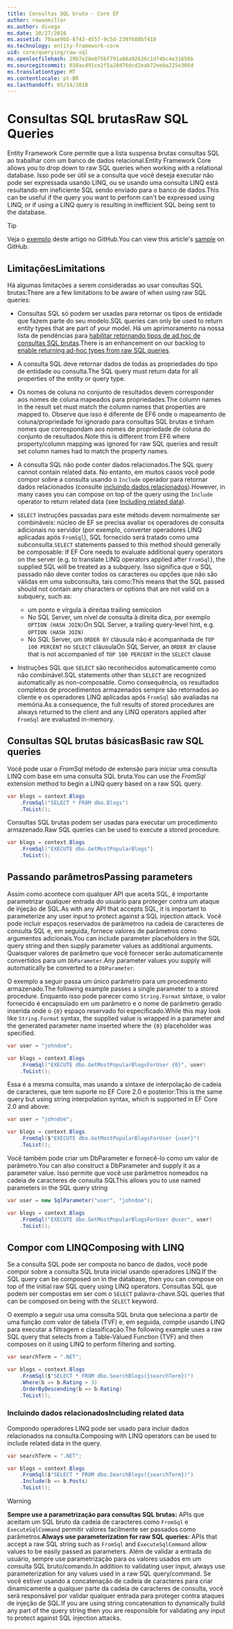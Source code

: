 ```yaml
---
title: Consultas SQL bruto - Core EF
author: rowanmiller
ms.author: divega
ms.date: 10/27/2016
ms.assetid: 70aae9b5-8743-4557-9c5d-239f688bf418
ms.technology: entity-framework-core
uid: core/querying/raw-sql
ms.openlocfilehash: 29b7e20e875bf791a88a92636c1df4bc4e31656b
ms.sourcegitcommit: 038acd91ce2f5a28d76dcd2eab72eeba225e366d
ms.translationtype: MT
ms.contentlocale: pt-BR
ms.lasthandoff: 05/14/2018
---
```

# <a name="raw-sql-queries"></a><span data-ttu-id="95708-102">Consultas SQL brutas</span><span class="sxs-lookup"><span data-stu-id="95708-102">Raw SQL Queries</span></span>

<span data-ttu-id="95708-103">Entity Framework Core permite que a lista suspensa brutas consultas SQL ao trabalhar com um banco de dados relacional.</span><span class="sxs-lookup"><span data-stu-id="95708-103">Entity Framework Core allows you to drop down to raw SQL queries when working with a relational database.</span></span> <span data-ttu-id="95708-104">Isso pode ser útil se a consulta que você deseja executar não pode ser expressada usando LINQ, ou se usando uma consulta LINQ está resultando em ineficiente SQL sendo enviado para o banco de dados.</span><span class="sxs-lookup"><span data-stu-id="95708-104">This can be useful if the query you want to perform can't be expressed using LINQ, or if using a LINQ query is resulting in inefficient SQL being sent to the database.</span></span>

> [!TIP]  
> <span data-ttu-id="95708-105">Veja o [exemplo](https://github.com/aspnet/EntityFramework.Docs/tree/master/samples/core/Querying) deste artigo no GitHub.</span><span class="sxs-lookup"><span data-stu-id="95708-105">You can view this article's [sample](https://github.com/aspnet/EntityFramework.Docs/tree/master/samples/core/Querying) on GitHub.</span></span>

## <a name="limitations"></a><span data-ttu-id="95708-106">Limitações</span><span class="sxs-lookup"><span data-stu-id="95708-106">Limitations</span></span>

<span data-ttu-id="95708-107">Há algumas limitações a serem consideradas ao usar consultas SQL brutas:</span><span class="sxs-lookup"><span data-stu-id="95708-107">There are a few limitations to be aware of when using raw SQL queries:</span></span>
* <span data-ttu-id="95708-108">Consultas SQL só podem ser usadas para retornar os tipos de entidade que fazem parte do seu modelo.</span><span class="sxs-lookup"><span data-stu-id="95708-108">SQL queries can only be used to return entity types that are part of your model.</span></span> <span data-ttu-id="95708-109">Há um aprimoramento na nossa lista de pendências para [habilitar retornando tipos de ad hoc de consultas SQL brutas](https://github.com/aspnet/EntityFramework/issues/1862).</span><span class="sxs-lookup"><span data-stu-id="95708-109">There is an enhancement on our backlog to [enable returning ad-hoc types from raw SQL queries](https://github.com/aspnet/EntityFramework/issues/1862).</span></span>

* <span data-ttu-id="95708-110">A consulta SQL deve retornar dados de todas as propriedades do tipo de entidade ou consulta.</span><span class="sxs-lookup"><span data-stu-id="95708-110">The SQL query must return data for all properties of the entity or query type.</span></span>

* <span data-ttu-id="95708-111">Os nomes de coluna no conjunto de resultados devem corresponder aos nomes de coluna mapeados para propriedades.</span><span class="sxs-lookup"><span data-stu-id="95708-111">The column names in the result set must match the column names that properties are mapped to.</span></span> <span data-ttu-id="95708-112">Observe que isso é diferente de EF6 onde o mapeamento de coluna/propriedade foi ignorado para consultas SQL brutas e tinham nomes que correspondam aos nomes de propriedade de coluna do conjunto de resultados.</span><span class="sxs-lookup"><span data-stu-id="95708-112">Note this is different from EF6 where property/column mapping was ignored for raw SQL queries and result set column names had to match the property names.</span></span>

* <span data-ttu-id="95708-113">A consulta SQL não pode conter dados relacionados.</span><span class="sxs-lookup"><span data-stu-id="95708-113">The SQL query cannot contain related data.</span></span> <span data-ttu-id="95708-114">No entanto, em muitos casos você pode compor sobre a consulta usando o `Include` operador para retornar dados relacionados (consulte [incluindo dados relacionados](#including-related-data)).</span><span class="sxs-lookup"><span data-stu-id="95708-114">However, in many cases you can compose on top of the query using the `Include` operator to return related data (see [Including related data](#including-related-data)).</span></span>

* <span data-ttu-id="95708-115">`SELECT` instruções passadas para este método devem normalmente ser combináveis: núcleo de EF se precisa avaliar os operadores de consulta adicionais no servidor (por exemplo, converter operadores LINQ aplicadas após `FromSql`), SQL fornecido será tratado como uma subconsulta.</span><span class="sxs-lookup"><span data-stu-id="95708-115">`SELECT` statements passed to this method should generally be composable: If EF Core needs to evaluate additional query operators on the server (e.g. to translate LINQ operators applied after `FromSql`), the supplied SQL will be treated as a subquery.</span></span> <span data-ttu-id="95708-116">Isso significa que o SQL passado não deve conter todos os caracteres ou opções que não são válidas em uma subconsulta, tais como:</span><span class="sxs-lookup"><span data-stu-id="95708-116">This means that the SQL passed should not contain any characters or options that are not valid on a subquery, such as:</span></span>
  * <span data-ttu-id="95708-117">um ponto e vírgula à direita</span><span class="sxs-lookup"><span data-stu-id="95708-117">a trailing semicolon</span></span>
  * <span data-ttu-id="95708-118">No SQL Server, um nível de consulta à direita dica, por exemplo `OPTION (HASH JOIN)`</span><span class="sxs-lookup"><span data-stu-id="95708-118">On SQL Server, a trailing query-level hint, e.g. `OPTION (HASH JOIN)`</span></span>
  * <span data-ttu-id="95708-119">No SQL Server, um `ORDER BY` cláusula não é acompanhada de `TOP 100 PERCENT` no `SELECT` cláusula</span><span class="sxs-lookup"><span data-stu-id="95708-119">On SQL Server, an `ORDER BY` clause that is not accompanied of `TOP 100 PERCENT` in the `SELECT` clause</span></span>

* <span data-ttu-id="95708-120">Instruções SQL que `SELECT` são reconhecidos automaticamente como não combinável.</span><span class="sxs-lookup"><span data-stu-id="95708-120">SQL statements other than `SELECT` are recognized automatically as non-composable.</span></span> <span data-ttu-id="95708-121">Como consequência, os resultados completos de procedimentos armazenados sempre são retornados ao cliente e os operadores LINQ aplicadas após `FromSql` são avaliadas na memória.</span><span class="sxs-lookup"><span data-stu-id="95708-121">As a consequence, the full results of stored procedures are always returned to the client and any LINQ operators applied after `FromSql` are evaluated in-memory.</span></span> 

## <a name="basic-raw-sql-queries"></a><span data-ttu-id="95708-122">Consultas SQL brutas básicas</span><span class="sxs-lookup"><span data-stu-id="95708-122">Basic raw SQL queries</span></span>

<span data-ttu-id="95708-123">Você pode usar o *FromSql* método de extensão para iniciar uma consulta LINQ com base em uma consulta SQL bruta.</span><span class="sxs-lookup"><span data-stu-id="95708-123">You can use the *FromSql* extension method to begin a LINQ query based on a raw SQL query.</span></span>

<!-- [!code-csharp[Main](samples/core/Querying/Querying/RawSQL/Sample.cs)] -->
``` csharp
var blogs = context.Blogs
    .FromSql("SELECT * FROM dbo.Blogs")
    .ToList();
```

<span data-ttu-id="95708-124">Consultas SQL brutas podem ser usadas para executar um procedimento armazenado.</span><span class="sxs-lookup"><span data-stu-id="95708-124">Raw SQL queries can be used to execute a stored procedure.</span></span>

<!-- [!code-csharp[Main](samples/core/Querying/Querying/RawSQL/Sample.cs)] -->
``` csharp
var blogs = context.Blogs
    .FromSql("EXECUTE dbo.GetMostPopularBlogs")
    .ToList();
```

## <a name="passing-parameters"></a><span data-ttu-id="95708-125">Passando parâmetros</span><span class="sxs-lookup"><span data-stu-id="95708-125">Passing parameters</span></span>

<span data-ttu-id="95708-126">Assim como acontece com qualquer API que aceita SQL, é importante parametrizar qualquer entrada do usuário para proteger contra um ataque de injeção de SQL.</span><span class="sxs-lookup"><span data-stu-id="95708-126">As with any API that accepts SQL, it is important to parameterize any user input to protect against a SQL injection attack.</span></span> <span data-ttu-id="95708-127">Você pode incluir espaços reservados de parâmetros na cadeia de caracteres de consulta SQL e, em seguida, fornece valores de parâmetros como argumentos adicionais.</span><span class="sxs-lookup"><span data-stu-id="95708-127">You can include parameter placeholders in the SQL query string and then supply parameter values as additional arguments.</span></span> <span data-ttu-id="95708-128">Quaisquer valores de parâmetro que você fornecer serão automaticamente convertidos para um `DbParameter`.</span><span class="sxs-lookup"><span data-stu-id="95708-128">Any parameter values you supply will automatically be converted to a `DbParameter`.</span></span>

<span data-ttu-id="95708-129">O exemplo a seguir passa um único parâmetro para um procedimento armazenado.</span><span class="sxs-lookup"><span data-stu-id="95708-129">The following example passes a single parameter to a stored procedure.</span></span> <span data-ttu-id="95708-130">Enquanto isso pode parecer como `String.Format` sintaxe, o valor fornecido é encapsulado em um parâmetro e o nome de parâmetro gerado inserida onde o `{0}` espaço reservado foi especificado.</span><span class="sxs-lookup"><span data-stu-id="95708-130">While this may look like `String.Format` syntax, the supplied value is wrapped in a parameter and the generated parameter name inserted where the `{0}` placeholder was specified.</span></span>

<!-- [!code-csharp[Main](samples/core/Querying/Querying/RawSQL/Sample.cs)] -->
``` csharp
var user = "johndoe";

var blogs = context.Blogs
    .FromSql("EXECUTE dbo.GetMostPopularBlogsForUser {0}", user)
    .ToList();
```

<span data-ttu-id="95708-131">Essa é a mesma consulta, mas usando a sintaxe de interpolação de cadeia de caracteres, que tem suporte no EF Core 2.0 e posterior:</span><span class="sxs-lookup"><span data-stu-id="95708-131">This is the same query but using string interpolation syntax, which is supported in EF Core 2.0 and above:</span></span>

<!-- [!code-csharp[Main](samples/core/Querying/Querying/RawSQL/Sample.cs)] -->
``` csharp
var user = "johndoe";

var blogs = context.Blogs
    .FromSql($"EXECUTE dbo.GetMostPopularBlogsForUser {user}")
    .ToList();
```

<span data-ttu-id="95708-132">Você também pode criar um DbParameter e fornecê-lo como um valor de parâmetro.</span><span class="sxs-lookup"><span data-stu-id="95708-132">You can also construct a DbParameter and supply it as a parameter value.</span></span> <span data-ttu-id="95708-133">Isso permite que você use parâmetros nomeados na cadeia de caracteres de consulta SQL</span><span class="sxs-lookup"><span data-stu-id="95708-133">This allows you to use named parameters in the SQL query string</span></span>

<!-- [!code-csharp[Main](samples/core/Querying/Querying/RawSQL/Sample.cs)] -->
``` csharp
var user = new SqlParameter("user", "johndoe");

var blogs = context.Blogs
    .FromSql("EXECUTE dbo.GetMostPopularBlogsForUser @user", user)
    .ToList();
```

## <a name="composing-with-linq"></a><span data-ttu-id="95708-134">Compor com LINQ</span><span class="sxs-lookup"><span data-stu-id="95708-134">Composing with LINQ</span></span>

<span data-ttu-id="95708-135">Se a consulta SQL pode ser composta no banco de dados, você pode compor sobre a consulta SQL bruta inicial usando operadores LINQ.</span><span class="sxs-lookup"><span data-stu-id="95708-135">If the SQL query can be composed on in the database, then you can compose on top of the initial raw SQL query using LINQ operators.</span></span> <span data-ttu-id="95708-136">Consultas SQL que podem ser compostas em ser com o `SELECT` palavra-chave.</span><span class="sxs-lookup"><span data-stu-id="95708-136">SQL queries that can be composed on being with the `SELECT` keyword.</span></span>

<span data-ttu-id="95708-137">O exemplo a seguir usa uma consulta SQL bruta que seleciona a partir de uma função com valor de tabela (TVF) e, em seguida, compõe usando LINQ para executar a filtragem e classificação.</span><span class="sxs-lookup"><span data-stu-id="95708-137">The following example uses a raw SQL query that selects from a Table-Valued Function (TVF) and then composes on it using LINQ to perform filtering and sorting.</span></span>

<!-- [!code-csharp[Main](samples/core/Querying/Querying/RawSQL/Sample.cs)] -->
``` csharp
var searchTerm = ".NET";

var blogs = context.Blogs
    .FromSql($"SELECT * FROM dbo.SearchBlogs({searchTerm})")
    .Where(b => b.Rating > 3)
    .OrderByDescending(b => b.Rating)
    .ToList();
```

### <a name="including-related-data"></a><span data-ttu-id="95708-138">Incluindo dados relacionados</span><span class="sxs-lookup"><span data-stu-id="95708-138">Including related data</span></span>

<span data-ttu-id="95708-139">Compondo operadores LINQ pode ser usado para incluir dados relacionados na consulta.</span><span class="sxs-lookup"><span data-stu-id="95708-139">Composing with LINQ operators can be used to include related data in the query.</span></span>

<!-- [!code-csharp[Main](samples/core/Querying/Querying/RawSQL/Sample.cs)] -->
``` csharp
var searchTerm = ".NET";

var blogs = context.Blogs
    .FromSql($"SELECT * FROM dbo.SearchBlogs({searchTerm})")
    .Include(b => b.Posts)
    .ToList();
```

> [!WARNING]  
> <span data-ttu-id="95708-140">**Sempre use a parametrização para consultas SQL brutas:** APIs que aceitam um SQL bruto da cadeia de caracteres como `FromSql` e `ExecuteSqlCommand` permitir valores facilmente ser passados como parâmetros.</span><span class="sxs-lookup"><span data-stu-id="95708-140">**Always use parameterization for raw SQL queries:** APIs that accept a raw SQL string such as `FromSql` and `ExecuteSqlCommand` allow values to be easily passed as parameters.</span></span> <span data-ttu-id="95708-141">Além de validar a entrada do usuário, sempre use parametrização para os valores usados em um consulta SQL bruto/comando.</span><span class="sxs-lookup"><span data-stu-id="95708-141">In addition to validating user input, always use parameterization for any values used in a raw SQL query/command.</span></span> <span data-ttu-id="95708-142">Se você estiver usando a concatenação de cadeia de caracteres para criar dinamicamente a qualquer parte da cadeia de caracteres de consulta, você será responsável por validar qualquer entrada para proteger contra ataques de injeção de SQL.</span><span class="sxs-lookup"><span data-stu-id="95708-142">If you are using string concatenation to dynamically build any part of the query string then you are responsible for validating any input to protect against SQL injection attacks.</span></span>
